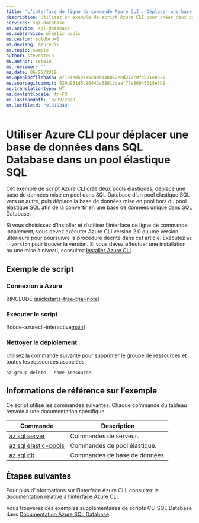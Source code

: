 ```yaml
---
title: 'L’interface de ligne de commande Azure CLI : Déplacer une base de données entre les pools élastiques'
description: Utilisez un exemple de script Azure CLI pour créer deux pools élastiques et déplacer une base de données dans SQL Database d’un pool élastique vers un autre.
services: sql-database
ms.service: sql-database
ms.subservice: elastic-pools
ms.custom: sqldbrb=1
ms.devlang: azurecli
ms.topic: sample
author: stevestein
ms.author: sstein
ms.reviewer: ''
ms.date: 06/25/2019
ms.openlocfilehash: a71e3e05e486c09d148062eed210c9f4b21e8226
ms.sourcegitcommit: 829d951d5c90442a38012daaf77e86046018e5b9
ms.translationtype: HT
ms.contentlocale: fr-FR
ms.lasthandoff: 10/09/2020
ms.locfileid: "91319348"
---
```

# <a name="use-the-azure-cli-to-move-a-database-in-sql-database-in-a-sql-elastic-pool"></a>Utiliser Azure CLI pour déplacer une base de données dans SQL Database dans un pool élastique SQL

Cet exemple de script Azure CLI crée deux pools élastiques, déplace une base de données mise en pool dans SQL Database d’un pool élastique SQL vers un autre, puis déplace la base de données mise en pool hors du pool élastique SQL afin de la convertir en une base de données unique dans SQL Database.

Si vous choisissez d’installer et d’utiliser l’interface de ligne de commande localement, vous devez exécuter Azure CLI version 2.0 ou une version ultérieure pour poursuivre la procédure décrite dans cet article. Exécutez `az --version` pour trouver la version. Si vous devez effectuer une installation ou une mise à niveau, consultez [Installer Azure CLI]( /cli/azure/install-azure-cli).

## <a name="sample-script"></a>Exemple de script

### <a name="sign-in-to-azure"></a>Connexion à Azure

[!INCLUDE [quickstarts-free-trial-note](../../../../includes/quickstarts-free-trial-note.md)]

### <a name="run-the-script"></a>Exécuter le script

[!code-azurecli-interactive[main](../../../../cli_scripts/sql-database/move-database-between-pools/move-database-between-pools.sh "Move database between pools")]

### <a name="clean-up-deployment"></a>Nettoyer le déploiement

Utilisez la commande suivante pour supprimer le groupe de ressources et toutes les ressources associées.

```azurecli-interactive
az group delete --name $resource
```

## <a name="sample-reference"></a>Informations de référence sur l’exemple

Ce script utilise les commandes suivantes. Chaque commande du tableau renvoie à une documentation spécifique.

| Commande | Description |
|---|---|
| [az sql server](/cli/azure/sql/server) | Commandes de serveur. |
| [az sql elastic-pools](/cli/azure/sql/elastic-pool) | Commandes de pool élastique. |
| [az sql db](/cli/azure/sql/db) | Commandes de base de données. |

## <a name="next-steps"></a>Étapes suivantes

Pour plus d’informations sur l’interface Azure CLI, consultez la [documentation relative à l’interface Azure CLI](/cli/azure).

Vous trouverez des exemples supplémentaires de scripts CLI SQL Database dans [Documentation Azure SQL Database](../az-cli-script-samples-content-guide.md).
